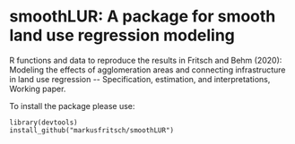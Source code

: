 # smoothLUR: A package for smooth land use regression modeling
R functions and data to reproduce the results in Fritsch and Behm (2020): Modeling the effects of agglomeration areas and connecting infrastructure in land use regression -- Specification, estimation, and interpretations, Working paper.

To install the package please use:
```{r}
library(devtools)
install_github("markusfritsch/smoothLUR")
```
